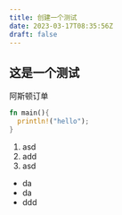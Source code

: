 ```yaml
---
title: 创建一个测试
date: 2023-03-17T08:35:56Z
draft: false
---
```


## 这是一个测试

阿斯顿订单

```rust
fn main(){
  println!("hello");
}
```

1. asd
2. add
3. asd

- da
- da
- ddd
